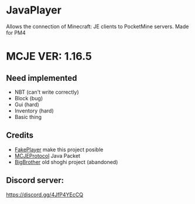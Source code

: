 # JavaPlayer
Allows the connection of Minecraft: JE clients to PocketMine servers. Made for PM4

# MCJE VER: 1.16.5
## Need implemented

- NBT (can't write correctly)
- Block (bug)
- Gui (hard)
- Inventory (hard)
- Basic thing

## Credits
- [FakePlayer](https://github.com/Muqsit/FakePlayer) make this project posible
- [MCJEProtocol](https://github.com/GeyserMC/MCProtocolLib) Java Packet
- [BigBrother](https://github.com/shoghicp/BigBrother) old shoghi project (abandoned)
## Discord server: 
https://discord.gg/4JfP4YEcCQ
